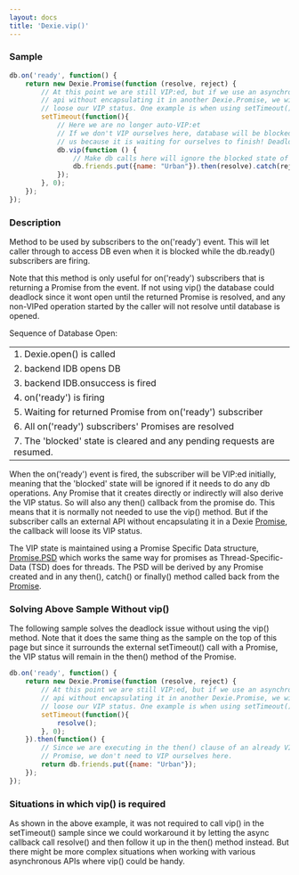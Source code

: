 ```yaml
---
layout: docs
title: 'Dexie.vip()'
---
```


### Sample

```javascript
db.on('ready', function() {
    return new Dexie.Promise(function (resolve, reject) {
        // At this point we are still VIP:ed, but if we use an asynchronous
        // api without encapsulating it in another Dexie.Promise, we will
        // loose our VIP status. One example is when using setTimeout():
        setTimeout(function(){
            // Here we are no longer auto-VIP:et
            // If we don't VIP ourselves here, database will be blocked for
            // us because it is waiting for ourselves to finish! Deadlock will occur!
            db.vip(function () {
                // Make db calls here will ignore the blocked state of db:
                db.friends.put({name: "Urban"}).then(resolve).catch(reject);
            });
        }, 0);
    });
});
```

### Description

Method to be used by subscribers to the on('ready') event. This will let caller through to access DB even when it is blocked while the db.ready() subscribers are firing. 

Note that this method is only useful for on('ready') subscribers that is returning a Promise from the event. If not using vip() the database could deadlock since it wont open until the returned Promise is resolved, and any non-VIPed operation started by the caller will not resolve until database is opened.

Sequence of Database Open:

<table>
<tr><td>1. Dexie.open() is called</td></tr>
<tr><td>2. backend IDB opens DB</td></tr>
<tr><td>3. backend IDB.onsuccess is fired</td></tr>
<tr><td>4. on('ready') is firing</td></tr>
<tr><td>5. Waiting for returned Promise from on('ready') subscriber</td></tr>
<tr><td>6. All on('ready') subscribers' Promises are resolved</td></tr>
<tr><td>7. The 'blocked' state is cleared and any pending requests are resumed.</td></tr>
</table>

When the on('ready') event is fired, the subscriber will be VIP:ed initially, meaning that the 'blocked' state will be ignored if it needs to do any db operations. Any Promise that it creates directly or indirectly will also derive the VIP status. So will also any then() callback from the promise do. This means that it is normally not needed to use the vip() method. But if the subscriber calls an external API without encapsulating it in a Dexie [Promise](/docs/Promise/Promise), the callback will loose its VIP status.

The VIP state is maintained using a Promise Specific Data structure, [Promise.PSD](/docs/Promise/Promise.PSD) which works the same way for promises as Thread-Specific-Data (TSD) does for threads. The PSD will be derived by any Promise created and in any then(), catch() or finally() method called back from the [Promise](/docs/Promise/Promise).

### Solving Above Sample Without vip()

The following sample solves the deadlock issue without using the vip() method. Note that it does the same thing as the sample on the top of this page but since it surrounds the external setTimeout() call with a Promise, the VIP status will remain in the then() method of the Promise.

```javascript
db.on('ready', function() {
    return new Dexie.Promise(function (resolve, reject) {
        // At this point we are still VIP:ed, but if we use an asynchronous
        // api without encapsulating it in another Dexie.Promise, we will
        // loose our VIP status. One example is when using setTimeout():
        setTimeout(function(){
            resolve();
        }, 0);
    }).then(function() {
        // Since we are executing in the then() clause of an already VIP:ed
        // Promise, we don't need to VIP ourselves here.
        return db.friends.put({name: "Urban"});
    });
});
```

### Situations in which vip() is required

As shown in the above example, it was not required to call vip() in the setTimeout() sample since we could workaround it by letting the async callback call resolve() and then follow it up in the then() method instead. But there might be more complex situations when working with various asynchronous APIs where vip() could be handy.

